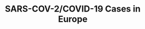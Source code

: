 ---
title: SARS-COV-2/COVID-19 Cases in Europe
herb_id: covid19_eu_data
contributors:
- github: covid19-eu-zh
  name: covid19-eu-zh
data:
- description: Records of SARS-COV-2 Cases in Germany
  fields:
  - description: alpha 2 code of the country
    name: country
  - description: State of Germany in German
    name: state
  - description: number of cases by the specified datetime
    name: cases
  - description: datetime of the record
    name: datetime
  format: csv
  name: SARS-COV-2/COVID-19 Cases in Germany in csv format
  path: dataset/covid-19-de.csv
  size: null
  updated_at: ''
- description: Records of SARS-COV-2/COVID-19 Cases in Austria
  fields:
  - description: alpha 2 code of the country
    name: country
  - description: State of Austria
    name: state
  - description: number of cases by the specified datetime
    name: cases
  - description: recovered patients. started tracking on 2020-03-13
    name: recovered
  - description: number of deaths. started tracking on 2020-03-13
    name: deaths
  - description: datetime of the record
    name: datetime
  format: csv
  name: SARS-COV-2/COVID-19 Cases in AT in csv format
  path: dataset/covid-19-at.csv
  size: null
  updated_at: ''
- description: Records of SARS-COV-2/COVID-19 Cases in Netherland
  fields:
  - description: alpha 2 code of the country
    name: country
  - description: city in Netherland
    name: city
  - description: number of cases by the specified datetime
    name: cases
  - description: population of the city
    name: population
  - description: number of cases per 100k population by the specified datetime
    name: cases/100k pop.
  - description: date of the record update on the volksgezondheidenzorg website, only
      the date matters
    name: datetime
  format: csv
  name: SARS-COV-2/COVID-19 Cases in NL in csv format
  path: dataset/covid-19-nl.csv
  size: null
  updated_at: ''
- description: Records of SARS-COV-2/COVID-19 Cases in England
  fields:
  - description: alpha 2 code of the country
    name: country
  - description: local authorities in England, city, town, borough, etc.
    name: authority
  - description: number of cases by the specified datetime
    name: cases
  - description: datetime of the record update on the website
    name: datetime
  format: csv
  name: SARS-COV-2/COVID-19 Cases in England in csv format
  path: dataset/covid-19-england.csv
  size: null
  updated_at: ''
- description: Records of SARS-COV-2/COVID-19 Cases in Scotland
  fields:
  - description: alpha 2 code of the country
    name: country
  - description: local authorities in England, city, town, borough, etc.
    name: authority
  - description: number of cases by the specified datetime
    name: cases
  - description: datetime of the record update on the website
    name: datetime
  format: csv
  name: SARS-COV-2/COVID-19 Cases in Scotland in csv format
  path: dataset/covid-19-scotland.csv
  size: null
  updated_at: ''
- description: Records of SARS-COV-2/COVID-19 Cases in Sweden
  fields:
  - description: alpha 2 code of the country
    name: country
  - description: local authorities in England, city, town, borough, etc.
    name: authority
  - description: number of cases by the specified datetime
    name: cases
  - description: number of cases per 100k population by the specified datetime
    name: cases/100k pop.
  - description: percent of cases by the specified datetime
    name: percent
  - description: datetime of the record update on the website
    name: datetime
  format: csv
  name: SARS-COV-2/COVID-19 Cases in SE in csv format
  path: dataset/covid-19-se.csv
  size: null
  updated_at: ''
- description: Records of SARS-COV-2/COVID-19 Cases in FR
  fields:
  - description: alpha 2 code of the country
    name: country
  - description: local provinces or oversea authorities in France, Oversea and Metropolis
      are also added as conditional sum
    name: authority
  - description: number of cases by the specified datetime
    name: cases
  - description: datetime of the record update on the website
    name: datetime
  format: csv
  name: SARS-COV-2/COVID-19 Cases in FR in csv format
  path: dataset/covid-19-fr.csv
  size: null
  updated_at: ''
- description: Records of SARS-COV-2/COVID-19 Cases in PL
  fields:
  - description: alpha 2 code of the country
    name: country
  - description: provinces in PL or sum as the total
    name: province
  - description: number of cases by the specified datetime
    name: cases
  - description: number of deaths by the specified datetime
    name: deaths
  - description: datetime of the record update on the website
    name: datetime
  format: csv
  name: SARS-COV-2/COVID-19 Cases in PL in csv format
  path: dataset/covid-19-pl.csv
  size: null
  updated_at: ''
- description: Records of SARS-COV-2/COVID-19 Cases in CZ
  fields:
  - description: alpha 2 code of the country
    name: country
  - description: regions in CZ or sum as the total
    name: authority
  - description: number of cases by the specified datetime
    name: cases
  - description: datetime of the record update on the website
    name: datetime
  format: csv
  name: SARS-COV-2/COVID-19 Cases in CZ in csv format
  path: dataset/covid-19-cz.csv
  size: null
  updated_at: ''
- description: Records of SARS-COV-2/COVID-19 Cases in EU from ECDC
  fields:
  - description: alpha 2 code of the country
    name: country
  - description: number of cases by the specified datetime
    name: cases
  - description: number of deaths by the specified datetime
    name: deaths
  - description: datetime of the record update on the website
    name: datetime
  format: csv
  name: SARS-COV-2/COVID-19 Cases From ECDC
  path: dataset/covid-19-ecdc.csv
  size: null
  updated_at: ''
- description: Records of SARS-COV-2/COVID-19 Cases in IT
  fields:
  - description: alpha 2 code of the country (IT)
    name: country
  - description: regions in IT, corresponds to NUTS 2
    missing:
    - description: unassigned indicates the cases are not allocated to the provinces
      value: unassigned
    name: region
  - description: provinces in IT, corresponds to NUTS 3
    missing:
    - description: Missing value means the cases are for higher levels, most like
        to be sum of all cases in the country
      value: ''
    name: province
  - description: number of cases by the specified datetime
    name: cases
  - description: datetime of the record update on the website
    name: datetime
  format: csv
  name: SARS-COV-2/COVID-19 Cases in IT
  path: dataset/covid-19-it.csv
  size: null
  updated_at: ''
- description: Records of SARS-COV-2/COVID-19 Cases in Norway
  fields:
  - description: alpha 2 code of the country (NO)
    name: country
  - description: ounty in Norway, corresponds to NUTS 3
    name: county
  - description: number of cases by the specified datetime
    name: cases
  - description: datetime of the record update on the website
    name: datetime
  format: csv
  name: SARS-COV-2/COVID-19 Cases in NO
  path: dataset/covid-19-no.csv
  size: null
  updated_at: ''
description: SARS-COV-2/COVID-19 Cases in Europe by Country, State, and Date
name: SARS-COV-2/COVID-19 Cases in Europe
references:
- link: https://www.rki.de/DE/Content/InfAZ/N/Neuartiges_Coronavirus/Fallzahlen.html
  name: 'SARS-CoV-2: Fallzahlen in Deutschland, China und weltweit'
- link: https://www.sozialministerium.at/Themen/Gesundheit/Uebertragbare-Krankheiten/Infektionskrankheiten-A-Z/Neuartiges-Coronavirus.html
  name: Neuartiges Coronavirus (COVID-19)
- link: https://www.volksgezondheidenzorg.info/onderwerp/infectieziekten/regionaal-internationaal/coronavirus-covid-19#node-coronavirus-covid-19-meldingen
  name: volksgezondheidenzorg.info in NL
- link: https://www.gov.uk/government/publications/coronavirus-covid-19-number-of-cases-in-england/coronavirus-covid-19-number-of-cases-in-england
  name: Public Health England
- link: https://www.gov.pl/web/koronawirus/wykaz-zarazen-koronawirusem-sars-cov-2
  name: Serwis Rzeczypospolitej Polskiej
- link: https://onemocneni-aktualne.mzcr.cz/covid-19
  name: "P\u0159ehled situace v \u010CR: COVID-19 - CZ"
- link: https://www.ecdc.europa.eu/en/cases-2019-ncov-eueea
  name: Situation update for the EU/EEA and the UK, as of 19 March 2020
- link: https://github.com/pcm-dpc/COVID-19
  name: pcm-dpc/COVID-19 on GitHub
- link: https://www.fhi.no/en/id/infectious-diseases/coronavirus/daily-reports/daily-reports-COVID19/
  name: Daily reports about coronavirus disease (COVID-19)
repository: covid19-eu-zh/covid19-eu-data
tags:
- Health

---